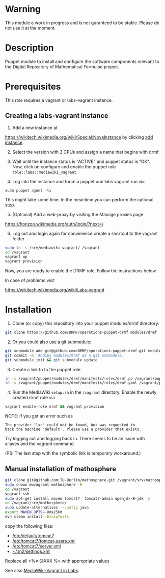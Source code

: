 # Warning

This module a work in progress and is not guranteed to be stable.
Please do not use it at the moment.

# Description

Puppet module to install and configure the software components
relevant to the Digital Repository of Mathematical Formulae project.
# Prerequisites

This role requires a vagrant or labs-vagrant instance.

## Creating a labs-vagrant instance

1. Add a new instance at

 https://wikitech.wikimedia.org/wiki/Special:NovaInstance
 by clicking [add instance](https://wikitech.wikimedia.org/w/index.php?title=Special:NovaInstance&action=create&project=math&region=eqiad).

2. Select the version with 2 CPUs and assign a name that begins with drmf.

3. Wait until the instance status is "ACTIVE" and puppet status is "OK". Now, click on configure and enable the puppet role `role::labs::mediawiki_vagrant`.

4. Log into the instance and force a puppet and labs vagrant run via
 ```
 sudo puppet agent -tv
 ```
 This might take some time. In the meantime you can perform the optional step.

5. (Optional) Add a web-proxy by visiting the Manage proxies page

  https://horizon.wikimedia.org/auth/login/?next=/

6. Log out and login again for convinience create a shortcut to the vagrant folder
 
 ```bash
 sudo ln -s /srv/mediawiki-vagrant/ /vagrant
 cd /vagrant
 vagrant up
 vagrant provision
 ```
Now, you are ready to enable the DRMF role. Follow the instructions below.

In case of problems visit 

https://wikitech.wikimedia.org/wiki/Labs-vagrant

# Installation

1. Clone (or copy) this repository into your puppet modules/drmf directory:
 
 ```bash
 git clone https://github.com/DRMF/operations-puppet-drmf modules/drmf
 ```
2. Or you could also use a git submodule:
 
 ```bash
 git submodule add git@github.com:DRMF/operations-puppet-drmf.git modules/drmf
 git commit -m 'Adding modules/drmf as a git submodule.'
 git submodule init && git submodule update
 ```
3. Create a link to to the puppet role:
 
 ```bash
 ln -s /vagrant/puppet/modules/drmf/manifests/roles/drmf.pp /vagrant/puppet/modules/role/manifests/drmf.pp
 ln -s /vagrant/puppet/modules/drmf/manifests/roles/drmf.yaml /vagrant/puppet/modules/role/settings/drmf.yaml
 ```
4. Run the MediaWiki `setup.sh` in the `/vagrant` directory.
 Enable the newly created drmf role via
 
 ```bash
 vagrant enable-role drmf && vagrant provision
 ```

NOTE: If you get an error such as 
```
The provider 'lxc' could not be found, but was requested to
back the machine 'default'. Please use a provider that exists.
```

Try logging out and logging back in. There seems to be an issue with aliases and the vagrant command.


(PS: The last step with the symbolic link is temporary workaround.)
## Manual installation of mathosphere
```bash
git clone git@github.com:TU-Berlin/mathosphere.git /vagrant/srv/mathosphere --recursive
sudo chown mwvagrant mathosphere -R
cd /vagrant
vagrant ssh
sudo apt-get install maven tomcat7  tomcat7-admin openjdk-8-jdk -y
cd /vagrant/srv/mathosphere/
sudo update-alternatives --config java
export MAVEN_OPTS=-Xmx256m
mvn clean install -DskipTests
```
copy the following files:
* [/etc/default/tomcat7](templates/etc/default/tomcat7)
* [/etc/tomcat7/tomcat-users.xml](templates/tomcat-users.xml.erb)
* [/etc/tomcat7/server.xml](templates/server.xml.erb)
* [~/.m2/settings.xml](templates/settings.xml.erb)

Replace all <%= @XXX %> with appropriate values

See also
[MediaWiki-Vagrant in Labs](https://wikitech.wikimedia.org/wiki/Help:MediaWiki-Vagrant_in_Labs).
